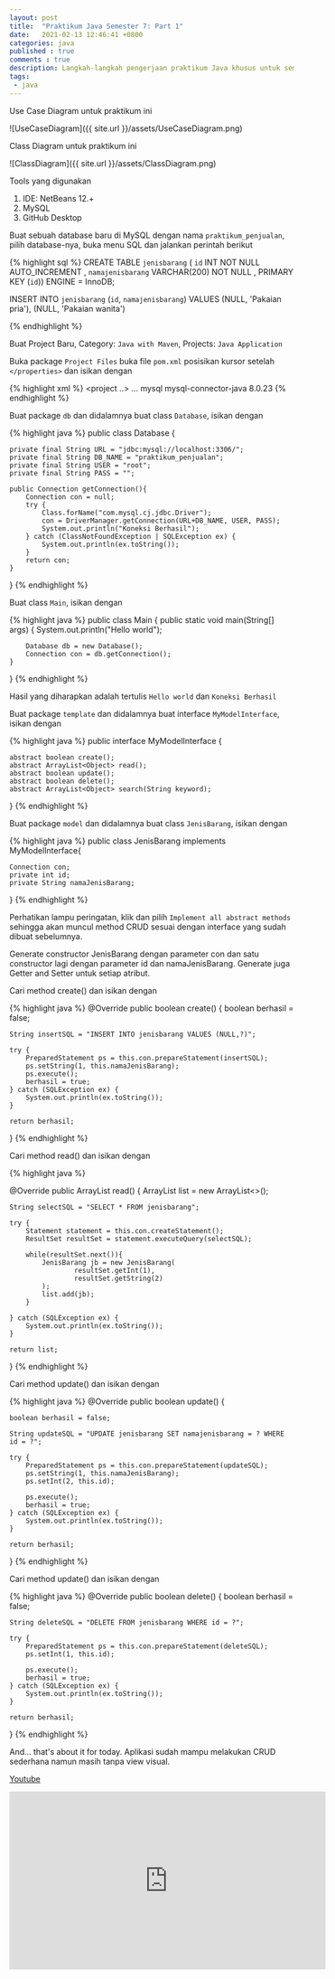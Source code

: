 ```yaml
---
layout: post
title:  "Praktikum Java Semester 7: Part 1"
date:   2021-02-13 12:46:41 +0800
categories: java
published : true
comments : true
description: Langkah-langkah pengerjaan praktikum Java khusus untuk semester 7 Fakultas Teknologi Informasi, Universitas Islam Kalimantan Muhammad Arsyad Al Banjari Banjarmasin
tags: 
 - java
---
```


Use Case Diagram untuk praktikum ini

![UseCaseDiagram]({{ site.url }}/assets/UseCaseDiagram.png)

Class Diagram untuk praktikum ini

![ClassDiagram]({{ site.url }}/assets/ClassDiagram.png)

Tools yang digunakan
1. IDE: NetBeans 12.+
2. MySQL
3. GitHub Desktop

Buat sebuah database baru di MySQL dengan nama `praktikum_penjualan`, pilih database-nya, buka menu SQL dan jalankan perintah berikut

{% highlight  sql %}
CREATE TABLE `jenisbarang` (
`id` INT NOT NULL AUTO_INCREMENT ,
`namajenisbarang` VARCHAR(200) NOT NULL ,
PRIMARY KEY (`id`)) ENGINE = InnoDB;

INSERT INTO `jenisbarang` (`id`, `namajenisbarang`) VALUES 
(NULL, 'Pakaian pria'), 
(NULL, 'Pakaian wanita') 

{% endhighlight %}

Buat Project Baru, Category: `Java with Maven`, Projects: `Java Application`

Buka package `Project Files` buka file `pom.xml` posisikan kursor setelah `</properties>` dan isikan dengan

{% highlight  xml %}
<project ..>
    ...
    </properties>
    <dependencies>
        <!-- https://mvnrepository.com/artifact/mysql/mysql-connector-java -->
        <dependency>
            <groupId>mysql</groupId>
            <artifactId>mysql-connector-java</artifactId>
            <version>8.0.23</version>
        </dependency>
    </dependencies>
</project>
{% endhighlight %}

Buat package `db` dan didalamnya buat class `Database`, isikan dengan

{% highlight  java %}
public class Database {
    
    private final String URL = "jdbc:mysql://localhost:3306/";
    private final String DB_NAME = "praktikum_penjualan";
    private final String USER = "root";
    private final String PASS = "";
    
    public Connection getConnection(){
        Connection con = null;
        try {
            Class.forName("com.mysql.cj.jdbc.Driver");
            con = DriverManager.getConnection(URL+DB_NAME, USER, PASS);
            System.out.println("Koneksi Berhasil");
        } catch (ClassNotFoundException | SQLException ex) {
            System.out.println(ex.toString());
        }
        return con;
    }
    
}
{% endhighlight %}

Buat class `Main`, isikan dengan

{% highlight  java %}
public class Main {
    public static void main(String[] args) {
        System.out.println("Hello world");
        
        Database db = new Database();
        Connection con = db.getConnection();
    }
}
{% endhighlight %}

Hasil yang diharapkan adalah tertulis `Hello world` dan `Koneksi Berhasil`

Buat package `template` dan didalamnya buat interface `MyModelInterface`, isikan dengan

{% highlight  java %}
public interface MyModelInterface {
    
    abstract boolean create();
    abstract ArrayList<Object> read();
    abstract boolean update();
    abstract boolean delete();
    abstract ArrayList<Object> search(String keyword);
    
}
{% endhighlight %}

Buat package `model` dan didalamnya buat class `JenisBarang`, isikan dengan

{% highlight  java %}
public class JenisBarang implements MyModelInterface{

    Connection con;
    private int id;
    private String namaJenisBarang;

}
{% endhighlight %}

Perhatikan lampu peringatan, klik dan pilih `Implement all abstract methods` sehingga akan muncul method CRUD sesuai dengan interface yang sudah dibuat sebelumnya.

Generate constructor JenisBarang dengan parameter con dan satu constructor lagi dengan parameter id dan namaJenisBarang. Generate juga Getter and Setter untuk setiap atribut.

Cari method create() dan isikan dengan

{% highlight  java %}
@Override
public boolean create() {
    boolean berhasil = false;
    
    String insertSQL = "INSERT INTO jenisbarang VALUES (NULL,?)";
    
    try {
        PreparedStatement ps = this.con.prepareStatement(insertSQL);
        ps.setString(1, this.namaJenisBarang);
        ps.execute();
        berhasil = true;
    } catch (SQLException ex) {
        System.out.println(ex.toString());
    }
    
    return berhasil;
}
{% endhighlight %}

Cari method read() dan isikan dengan

{% highlight  java %}

@Override
public ArrayList<Object> read() {
    ArrayList<Object> list =  new ArrayList<>();
    
    String selectSQL = "SELECT * FROM jenisbarang";
    
    try {
        Statement statement = this.con.createStatement();
        ResultSet resultSet = statement.executeQuery(selectSQL);
        
        while(resultSet.next()){
            JenisBarang jb = new JenisBarang(
                    resultSet.getInt(1),
                    resultSet.getString(2)
            );
            list.add(jb);
        }
        
    } catch (SQLException ex) {
        System.out.println(ex.toString());
    }
    
    return list;
}
{% endhighlight %}

Cari method update() dan isikan dengan

{% highlight  java %}
@Override
public boolean update() {
    
    boolean berhasil = false;
    
    String updateSQL = "UPDATE jenisbarang SET namajenisbarang = ? WHERE id = ?";
    
    try {
        PreparedStatement ps = this.con.prepareStatement(updateSQL);
        ps.setString(1, this.namaJenisBarang);
        ps.setInt(2, this.id);

        ps.execute();
        berhasil = true;
    } catch (SQLException ex) {
        System.out.println(ex.toString());
    }
    
    return berhasil;
}
{% endhighlight %}

Cari method update() dan isikan dengan

{% highlight  java %}
@Override
public boolean delete() {
    boolean berhasil = false;
    
    String deleteSQL = "DELETE FROM jenisbarang WHERE id = ?";
    
    try {
        PreparedStatement ps = this.con.prepareStatement(deleteSQL);
        ps.setInt(1, this.id);

        ps.execute();
        berhasil = true;
    } catch (SQLException ex) {
        System.out.println(ex.toString());
    }
    
    return berhasil;
}
{% endhighlight %}

And... that's about it for today. Aplikasi sudah mampu melakukan CRUD sederhana namun masih tanpa view visual.

[Youtube](https://www.youtube.com/watch?v=FNS_zA36qtY)
<iframe width="560" height="315" src="https://www.youtube.com/watch?v=FNS_zA36qtY" frameborder="0" allow="autoplay; encrypted-media" allowfullscreen></iframe>
